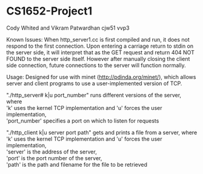 CS1652-Project1
===============

Cody Whited and Vikram Patwardhan
cjw51
vvp3

Known Issues:
When http_server1.cc is first compiled and run, it does not respond to the first connection. Upon entering a carriage return to stdin on the server side, it will interpret that as the GET request and return 404 NOT FOUND to the server side itself. However after manually closing the client side connection, future connections to the server will function normally.   

Usage:
Designed for use with minet (http://pdinda.org/minet/), which allows server and client programs to use a user-implemented version of TCP.

"./http_server# k|u port_number" runs different versions of the server, where    
'k' uses the kernel TCP implementation and 'u' forces the user implementation,    
'port_number' specifies a port on which to listen for requests    

"./http_client k|u server port path" gets and prints a file from a server, where      
'k' uses the kernel TCP implementation and 'u' forces the user implementation,    
'server' is the address of the server,    
'port' is the port number of the server,    
'path' is the path and filename for the file to be retrieved

